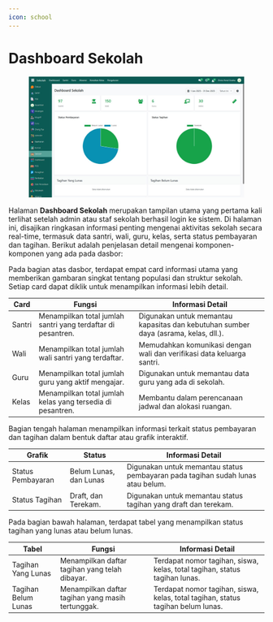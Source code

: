 ```yaml
---
icon: school
---
```


# Dashboard Sekolah

<figure><img src="../../.gitbook/assets/image (77).png" alt=""><figcaption></figcaption></figure>

Halaman **Dashboard Sekolah** merupakan tampilan utama yang pertama kali terlihat setelah admin atau staf sekolah berhasil login ke sistem. Di halaman ini, disajikan ringkasan informasi penting mengenai aktivitas sekolah secara real-time, termasuk data santri, wali, guru, kelas, serta status pembayaran dan tagihan. Berikut adalah penjelasan detail mengenai komponen-komponen yang ada pada dasbor:

Pada bagian atas dasbor, terdapat empat card informasi utama yang memberikan gambaran singkat tentang populasi dan struktur sekolah. Setiap card dapat diklik untuk menampilkan informasi lebih detail.

| Card   | Fungsi                                                       | Informasi Detail                                                                    |
| ------ | ------------------------------------------------------------ | ----------------------------------------------------------------------------------- |
| Santri | Menampilkan total jumlah santri yang terdaftar di pesantren. | Digunakan untuk memantau kapasitas dan kebutuhan sumber daya (asrama, kelas, dll.). |
| Wali   | Menampilkan total jumlah wali santri yang terdaftar.         | Memudahkan komunikasi dengan wali dan verifikasi data keluarga santri.              |
| Guru   | Menampilkan total jumlah guru yang aktif mengajar.           | Digunakan untuk memantau data guru yang ada di sekolah.                             |
| Kelas  | Menampilkan total jumlah kelas yang tersedia di pesantren.   | Membantu dalam perencanaan jadwal dan alokasi ruangan.                              |

Bagian tengah halaman menampilkan informasi terkait status pembayaran dan tagihan dalam bentuk daftar atau grafik interaktif.

| Grafik            | Status                 | Informasi Detail                                                                |
| ----------------- | ---------------------- | ------------------------------------------------------------------------------- |
| Status Pembayaran | Belum Lunas, dan Lunas | Digunakan untuk memantau status pembayaran pada tagihan sudah lunas atau belum. |
| Status Tagihan    | Draft, dan Terekam.    | Digunakan untuk memantau status tagihan yang draft dan terekam.                 |

Pada bagian bawah halaman, terdapat tabel yang menampilkan status tagihan yang lunas atau belum lunas.

| Tabel               | Fungsi                                            | Informasi Detail                                                                 |
| ------------------- | ------------------------------------------------- | -------------------------------------------------------------------------------- |
| Tagihan Yang Lunas  | Menampilkan daftar tagihan yang telah dibayar.    | Terdapat nomor tagihan, siswa, kelas, total tagihan, status tagihan lunas.       |
| Tagihan Belum Lunas | Menampilkan daftar tagihan yang masih tertunggak. | Terdapat nomor tagihan, siswa, kelas, total tagihan, status tagihan belum lunas. |
